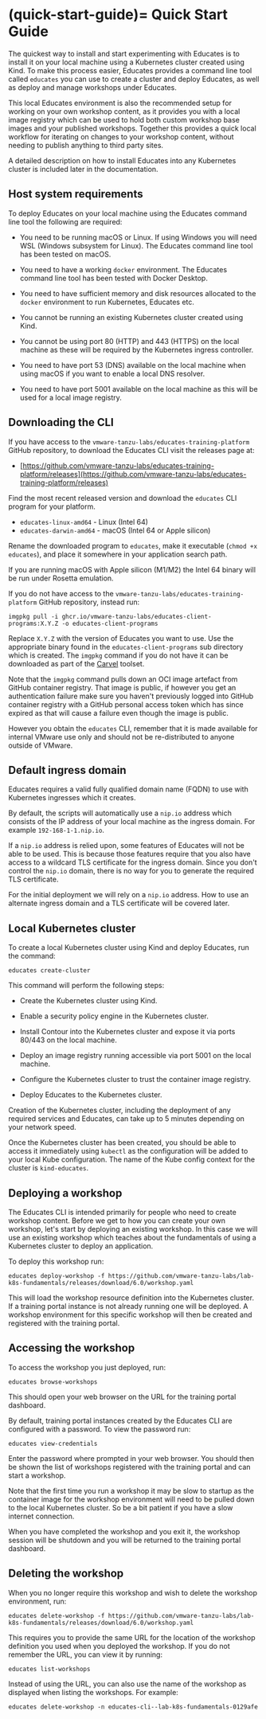 (quick-start-guide)=
Quick Start Guide
=================

The quickest way to install and start experimenting with Educates is to install it on your local machine using a Kubernetes cluster created using Kind. To make this process easier, Educates provides a command line tool called `educates` you can use to create a cluster and deploy Educates, as well as deploy and manage workshops under Educates.

This local Educates environment is also the recommended setup for working on your own workshop content, as it provides you with a local image registry which can be used to hold both custom workshop base images and your published workshops. Together this provides a quick local workflow for iterating on changes to your workshop content, without needing to publish anything to third party sites.

A detailed description on how to install Educates into any Kubernetes cluster is included later in the documentation.

Host system requirements
------------------------

To deploy Educates on your local machine using the Educates command line tool the following are required:

* You need to be running macOS or Linux. If using Windows you will need WSL (Windows subsystem for Linux). The Educates command line tool has been tested on macOS.

* You need to have a working `docker` environment. The Educates command line tool has been tested with Docker Desktop.

* You need to have sufficient memory and disk resources allocated to the `docker` environment to run Kubernetes, Educates etc.

* You cannot be running an existing Kubernetes cluster created using Kind.

* You cannot be using port 80 (HTTP) and 443 (HTTPS) on the local machine as these will be required by the Kubernetes ingress controller.

* You need to have port 53 (DNS) available on the local machine when using macOS if you want to enable a local DNS resolver.

* You need to have port 5001 available on the local machine as this will be used for a local image registry.

Downloading the CLI
-----------------------

If you have access to the `vmware-tanzu-labs/educates-training-platform` GitHub repository, to download the Educates CLI visit the releases page at:

* [https://github.com/vmware-tanzu-labs/educates-training-platform/releases](https://github.com/vmware-tanzu-labs/educates-training-platform/releases)

Find the most recent released version and download the `educates` CLI program for your platform.

* `educates-linux-amd64` - Linux (Intel 64)
* `educates-darwin-amd64` - macOS (Intel 64 or Apple silicon)

Rename the downloaded program to `educates`, make it executable (`chmod +x educates`), and place it somewhere in your application search path.

If you are running macOS with Apple silicon (M1/M2) the Intel 64 binary will be run under Rosetta emulation. 

If you do not have access to the `vmware-tanzu-labs/educates-training-platform` GitHub repository, instead run:

```
imgpkg pull -i ghcr.io/vmware-tanzu-labs/educates-client-programs:X.Y.Z -o educates-client-programs
```

Replace `X.Y.Z` with the version of Educates you want to use. Use the appropriate binary found in the `educates-client-programs` sub directory which is created. The `imgpkg` command if you do not have it can be downloaded as part of the [Carvel](https://carvel.dev/) toolset.

Note that the `imgpkg` command pulls down an OCI image artefact from GitHub container registry. That image is public, if however you get an authentication failure make sure you haven't previously logged into GitHub container registry with a GitHub personal access token which has since expired as that will cause a failure even though the image is public.

However you obtain the `educates` CLI, remember that it is made available for internal VMware use only and should not be re-distributed to anyone outside of VMware.

Default ingress domain
----------------------

Educates requires a valid fully qualified domain name (FQDN) to use with Kubernetes ingresses which it creates.

By default, the scripts will automatically use a `nip.io` address which consists of the IP address of your local machine as the ingress domain. For example `192-168-1-1.nip.io`.

If a `nip.io` address is relied upon, some features of Educates will not be able to be used. This is because those features require that you also have access to a wildcard TLS certificate for the ingress domain. Since you don't control the `nip.io` domain, there is no way for you to generate the required TLS certificate.

For the initial deployment we will rely on a `nip.io` address. How to use an alternate ingress domain and a TLS certificate will be covered later.

Local Kubernetes cluster
------------------------

To create a local Kubernetes cluster using Kind and deploy Educates, run the command:

```
educates create-cluster
```

This command will perform the following steps:

* Create the Kubernetes cluster using Kind.

* Enable a security policy engine in the Kubernetes cluster.

* Install Contour into the Kubernetes cluster and expose it via ports 80/443 on the local machine.

* Deploy an image registry running accessible via port 5001 on the local machine.

* Configure the Kubernetes cluster to trust the container image registry.

* Deploy Educates to the Kubernetes cluster.

Creation of the Kubernetes cluster, including the deployment of any required services and Educates, can take up to 5 minutes depending on your network speed.

Once the Kubernetes cluster has been created, you should be able to access it immediately using `kubectl` as the configuration will be added to your local Kube configuration. The name of the Kube config context for the cluster is `kind-educates`.

Deploying a workshop
--------------------

The Educates CLI is intended primarily for people who need to create workshop content. Before we get to how you can create your own workshop, let's start by deploying an existing workshop. In this case we will use an existing workshop which teaches about the fundamentals of using a Kubernetes cluster to deploy an application.

To deploy this workshop run:

```
educates deploy-workshop -f https://github.com/vmware-tanzu-labs/lab-k8s-fundamentals/releases/download/6.0/workshop.yaml
```

This will load the workshop resource definition into the Kubernetes cluster. If a training portal instance is not already running one will be deployed. A workshop environment for this specific workshop will then be created and registered with the training portal.

Accessing the workshop
----------------------

To access the workshop you just deployed, run:

```
educates browse-workshops
```

This should open your web browser on the URL for the training portal dashboard.

By default, training portal instances created by the Educates CLI are configured with a password. To view the password run:

```
educates view-credentials
```

Enter the password where prompted in your web browser. You should then be shown the list of workshops registered with the training portal and can start a workshop.

Note that the first time you run a workshop it may be slow to startup as the container image for the workshop environment will need to be pulled down to the local Kubernetes cluster. So be a bit patient if you have a slow internet connection.

When you have completed the workshop and you exit it, the workshop session will be shutdown and you will be returned to the training portal dashboard.

Deleting the workshop
---------------------

When you no longer require this workshop and wish to delete the workshop environment, run:

```
educates delete-workshop -f https://github.com/vmware-tanzu-labs/lab-k8s-fundamentals/releases/download/6.0/workshop.yaml
```

This requires you to provide the same URL for the location of the workshop definition you used when you deployed the workshop. If you do not remember the URL, you can view it by running:

```
educates list-workshops
```

Instead of using the URL, you can also use the name of the workshop as displayed when listing the workshops. For example:

```
educates delete-workshop -n educates-cli--lab-k8s-fundamentals-0129afe
```

